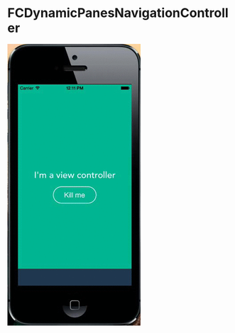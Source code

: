FCDynamicPanesNavigationController
==================================

![FCDynamicPanesNavigationController](https://raw.githubusercontent.com/Altimor/FCDynamicPanesNavigationController/master/dynamicpanesdemo.gif "FCDynamicPanesNavigationController iOS")

